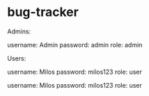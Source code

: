 # bug-tracker

Admins:

username: Admin
password: admin
role: admin

Users:

username: Milos
password: milos123
role: user

username: Milos
password: milos123
role: user